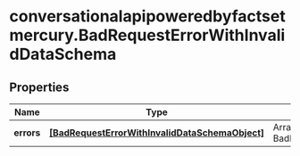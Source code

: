 # conversationalapipoweredbyfactsetmercury.BadRequestErrorWithInvalidDataSchema

## Properties

Name | Type | Description | Notes
------------ | ------------- | ------------- | -------------
**errors** | [**[BadRequestErrorWithInvalidDataSchemaObject]**](BadRequestErrorWithInvalidDataSchemaObject.md) | Array of BadRequestErrorWithInvalidDataSchemaObject | 



